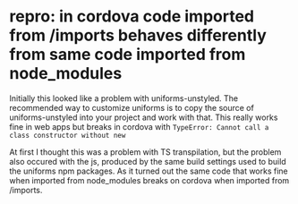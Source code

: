 
# repro: in cordova code imported from /imports behaves differently from same code imported from node_modules

Initially this looked like a problem with uniforms-unstyled. The recommended way to customize uniforms is to copy the source of uniforms-unstyled into your project and work with that. This really works fine in web apps but breaks in cordova with `TypeError: Cannot call a class constructor without new`

At first I thought this was a problem with TS transpilation, but the problem also occured with the js, produced by the same build settings used to build the uniforms npm packages. As it turned out the same code that works fine when imported from node_modules breaks on cordova when imported from /imports.



